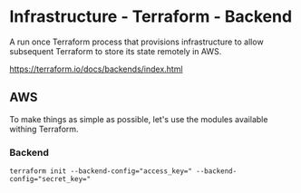# Infrastructure - Terraform - Backend

A run once Terraform process that provisions infrastructure to allow subsequent Terraform to store its state remotely in AWS.

https://terraform.io/docs/backends/index.html


## AWS

To make things as simple as possible, let's use the modules available withing Terraform.

### Backend

```
terraform init --backend-config="access_key=" --backend-config="secret_key="
```